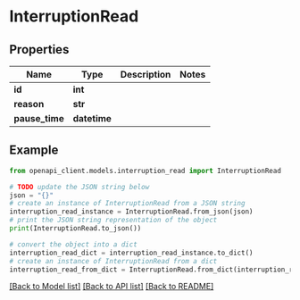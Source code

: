 # InterruptionRead


## Properties

Name | Type | Description | Notes
------------ | ------------- | ------------- | -------------
**id** | **int** |  | 
**reason** | **str** |  | 
**pause_time** | **datetime** |  | 

## Example

```python
from openapi_client.models.interruption_read import InterruptionRead

# TODO update the JSON string below
json = "{}"
# create an instance of InterruptionRead from a JSON string
interruption_read_instance = InterruptionRead.from_json(json)
# print the JSON string representation of the object
print(InterruptionRead.to_json())

# convert the object into a dict
interruption_read_dict = interruption_read_instance.to_dict()
# create an instance of InterruptionRead from a dict
interruption_read_from_dict = InterruptionRead.from_dict(interruption_read_dict)
```
[[Back to Model list]](../README.md#documentation-for-models) [[Back to API list]](../README.md#documentation-for-api-endpoints) [[Back to README]](../README.md)


